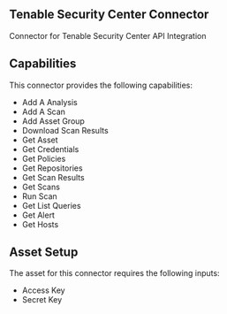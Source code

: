 ## Tenable Security Center Connector

Connector for Tenable Security Center API Integration

## Capabilities

This connector provides the following capabilities:

* Add A Analysis 
* Add A Scan 
* Add Asset Group 
* Download Scan Results 
* Get Asset
* Get Credentials 
* Get Policies 
* Get Repositories 
* Get Scan Results 
* Get Scans 
* Run Scan 
* Get List Queries 
* Get Alert 
* Get Hosts

## Asset Setup

The asset for this connector requires the following inputs:

* Access Key
* Secret Key

